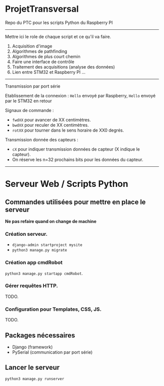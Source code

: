 # ProjetTransversal
Repo du PTC pour les scripts Python du Raspberry PI

---
Mettre ici le role de chaque script et ce qu'il va faire.  

1) Acquisition d'image 
2) Algorithmes de pathfinding
3) Algorithmes de plus court chemin
4) Faire une interface de contrôle
5) Traitement des acquisitions (analyse des données)
5) Lien entre STM32 et Raspberry PI 
...

---

Transmission par port série

Etablissement de la connexion : 
`Hello` envoyé par Raspberry, `Hello` envoyé par le STM32 en retour

Signaux de commande :  
- `fwdXX` pour avancer de XX centimètres.  
- `bwdXX` pour reculer de XX centimètres.  
- `rotXX` pour tourner dans le sens horaire de XX0 degrés.  

Transmission donnée des capteurs :  
- `cX` pour indiquer transmission données de capteur (X indique le capteur).
- On réserve les n=32 prochains bits pour les données du capteur.


---

# Serveur Web / Scripts Python

## Commandes utilisées pour mettre en place le serveur
**Ne pas refaire quand on change de machine**

### Création serveur. 
- `django-admin startproject mysite`   
- `python3 manage.py migrate` 

### Création app cmdRobot  
`python3 manage.py startapp cmdRobot`.  

### Gérer requêtes HTTP. 
TODO. 

### Configuration pour Templates, CSS, JS. 
TODO. 

## Packages nécessaires
- Django (framework)
- PySerial (communication par port série)

## Lancer le serveur
`python3 manage.py runserver`
